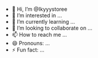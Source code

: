 - 👋 Hi, I’m @Ikyyystoree
- 👀 I’m interested in ...
- 🌱 I’m currently learning ...
- 💞️ I’m looking to collaborate on ...
- 📫 How to reach me ...
- 😄 Pronouns: ...
- ⚡ Fun fact: ...

<!---
Ikyyystoree/Ikyyystoree is a ✨ special ✨ repository because its `README.md` (this file) appears on your GitHub profile.
You can click the Preview link to take a look at your changes.
--->
